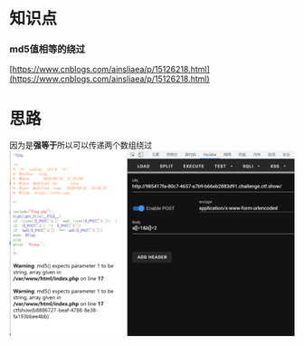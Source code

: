 # 知识点
### md5值相等的绕过
[https://www.cnblogs.com/ainsliaea/p/15126218.html](https://www.cnblogs.com/ainsliaea/p/15126218.html)
# 思路
因为是**强等于**所以可以传递两个数组绕过<br />![image.png](./images/20231017_2350147213.png)
